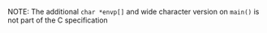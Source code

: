 NOTE: The additional `char *envp[]` and wide character version on `main()` is not part of the C specification
